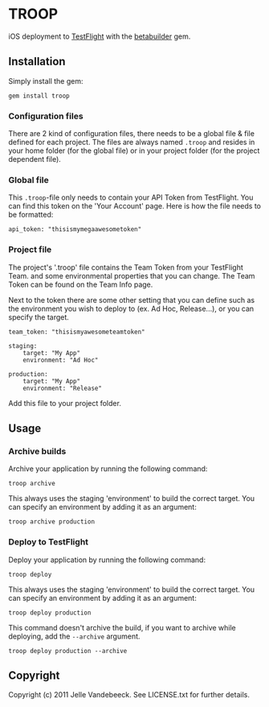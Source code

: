 # TROOP

iOS deployment to [TestFlight](http://testflightapp.com) with the [betabuilder](http://rubygems.org/gems/betabuilder) gem.

## Installation

Simply install the gem:

    gem install troop

### Configuration files

There are 2 kind of configuration files, there needs to be a global file & file defined for each project. The files are always named `.troop` and resides in your home folder (for the global file) or in your project folder (for the project dependent file).

### Global file

This `.troop`-file only needs to contain your API Token from TestFlight. You can find this token on the 'Your Account' page. Here is how the file needs to be formatted:

    api_token: "thisismymegaawesometoken"

### Project file

The project's '.troop' file contains the Team Token from your TestFlight Team. and some environmental properties that you can change. The Team Token can be found on the Team Info page.

Next to the token there are some other setting that you can define such as the environment you wish to deploy to (ex. Ad Hoc, Release...), or you can specify the target.

    team_token: "thisismyawesometeamtoken"
    
    staging:
        target: "My App"
        environment: "Ad Hoc"
    
    production:
        target: "My App"
        environment: "Release"

Add this file to your project folder.

## Usage

### Archive builds

Archive your application by running the following command:
    
    troop archive

This always uses the staging 'environment' to build the correct target. You can specify an environment by adding it as an argument:

    troop archive production

### Deploy to TestFlight

Deploy your application by running the following command:
    
    troop deploy

This always uses the staging 'environment' to build the correct target. You can specify an environment by adding it as an argument:

    troop deploy production

This command doesn't archive the build, if you want to archive while deploying, add the `--archive` argument.

    troop deploy production --archive
    
## Copyright

Copyright (c) 2011 Jelle Vandebeeck. See LICENSE.txt for further details.
